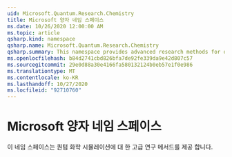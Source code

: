 ```yaml
---
uid: Microsoft.Quantum.Research.Chemistry
title: Microsoft 양자 네임 스페이스
ms.date: 10/26/2020 12:00:00 AM
ms.topic: article
qsharp.kind: namespace
qsharp.name: Microsoft.Quantum.Research.Chemistry
qsharp.summary: This namespace provides advanced research methods for quantum chemistry simulation.
ms.openlocfilehash: b84d2741cbd826bfa7de92fe339da9e42d807c57
ms.sourcegitcommit: 29e0d88a30e4166fa580132124b0eb57e1f0e986
ms.translationtype: MT
ms.contentlocale: ko-KR
ms.lasthandoff: 10/27/2020
ms.locfileid: "92710760"
---
```

# <a name="microsoftquantumresearchchemistry-namespace"></a>Microsoft 양자 네임 스페이스

이 네임 스페이스는 퀀텀 화학 시뮬레이션에 대 한 고급 연구 메서드를 제공 합니다.

